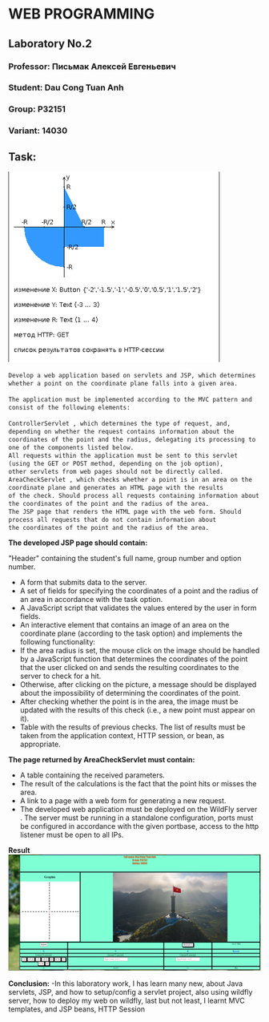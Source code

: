 # WEB PROGRAMMING

## Laboratory No.2

### Professor: Письмак Алексей Евгеньевич
### Student: Dau Cong Tuan Anh
### Group: P32151
### Variant: 14030

## Task:
![image](https://github.com/andrey551/lab2Web/blob/main/resources/task.png)
```
Develop a web application based on servlets and JSP, which determines whether a point on the coordinate plane falls into a given area.

The application must be implemented according to the MVC pattern and consist of the following elements:

ControllerServlet , which determines the type of request, and, depending on whether the request contains information about the 
coordinates of the point and the radius, delegating its processing to one of the components listed below. 
All requests within the application must be sent to this servlet (using the GET or POST method, depending on the job option), 
other servlets from web pages should not be directly called.
AreaCheckServlet , which checks whether a point is in an area on the coordinate plane and generates an HTML page with the results 
of the check. Should process all requests containing information about the coordinates of the point and the radius of the area.
The JSP page that renders the HTML page with the web form. Should process all requests that do not contain information about 
the coordinates of the point and the radius of the area.

```
**The developed JSP page should contain:**

"Header" containing the student's full name, group number and option number.
- A form that submits data to the server.
- A set of fields for specifying the coordinates of a point and the radius of an area in accordance with the task option.
- A JavaScript script that validates the values ​​entered by the user in form fields.
- An interactive element that contains an image of an area on the coordinate plane (according to the task option) and implements the following functionality:
- If the area radius is set, the mouse click on the image should be handled by a JavaScript function that determines the coordinates of the point that the user clicked on and sends the resulting coordinates to the server to check for a hit.
- Otherwise, after clicking on the picture, a message should be displayed about the impossibility of determining the coordinates of the point.
- After checking whether the point is in the area, the image must be updated with the results of this check (i.e., a new point must appear on it).
- Table with the results of previous checks. The list of results must be taken from the application context, HTTP session, or bean, as appropriate.

**The page returned by AreaCheckServlet must contain:**

- A table containing the received parameters.
- The result of the calculations is the fact that the point hits or misses the area.
- A link to a page with a web form for generating a new request.
- The developed web application must be deployed on the WildFly server . The server must be running in a standalone configuration, ports must be configured in accordance with the given portbase, access to the http listener must be open to all IPs.

**Result**
<img src="https://github.com/andrey551/lab2Web/blob/main/resources/result.png" style="width:700px;"/>

**Conclusion:** 
-In this laboratory work, I has learn many new, about Java servlets, JSP, and how to setup/config a servlet project, also using wildfly server, how to deploy my web on wildfly, last but not least, I learnt MVC templates, and JSP beans, HTTP Session 
